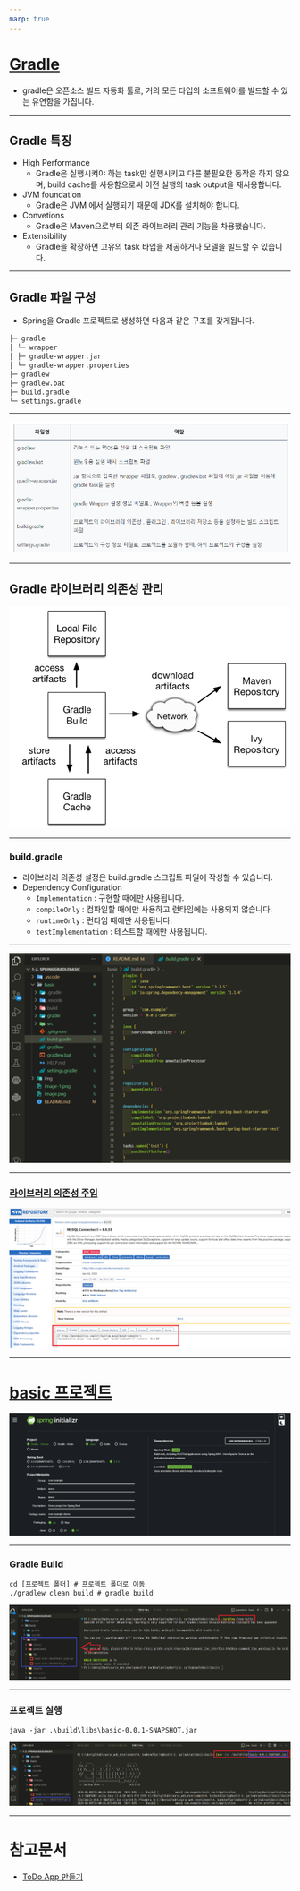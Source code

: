 ```yaml
---
marp: true
---
```

# [Gradle](https://velog.io/@tjseocld/Gradle-%EC%9D%B4%EB%9E%80)
- gradle은 오픈소스 빌드 자동화 툴로, 거의 모든 타입의 소프트웨어를 빌드할 수 있는 유연함을 가집니다.

---
## Gradle 특징 
- High Performance
  - Gradle은 실행시켜야 하는 task만 실행시키고 다른 불필요한 동작은 하지 않으며, build cache를 사용함으로써 이전 실행의 task output을 재사용합니다. 
- JVM foundation
  - Gradle은 JVM 에서 실행되기 때문에 JDK를 설치해야 합니다. 
- Convetions
  - Gradle은 Maven으로부터 의존 라이브러리 관리 기능을 차용했습니다. 
- Extensibility
  - Gradle을 확장하면 고유의 task 타입을 제공하거나 모델을 빌드할 수 있습니다.

---
## Gradle 파일 구성 
- Spring을 Gradle 프로젝트로 생성하면 다음과 같은 구조를 갖게됩니다.
```shell
├─ gradle
│ └─ wrapper
│ ├─ gradle-wrapper.jar
│ └─ gradle-wrapper.properties
├─ gradlew
├─ gradlew.bat
├─ build.gradle
└─ settings.gradle
```

---
![alt text](./img/image.png)

---
## Gradle 라이브러리 의존성 관리
![w:700](./img/image-1.png)

---
### build.gradle
- 라이브러리 의존성 설정은 build.gradle 스크립트 파일에 작성할 수 있습니다.
- Dependency Configuration
  - `Implementation` : 구현할 때에만 사용됩니다.
  - `compileOnly` : 컴파일할 때에만 사용하고 런타임에는 사용되지 않습니다.
  - `runtimeOnly` : 런타임 때에만 사용됩니다.
  - `testImplementation` : 테스트할 때에만 사용됩니다.

---
![w:800](./img/image-2.png)

---
### [라이브러리 의존성 주입](https://mvnrepository.com/artifact/com.mysql/mysql-connector-j/8.0.33) 
![alt text](./img/image-3.png)

---
# [basic 프로젝트](https://start.spring.io/)
![alt text](./img/image-4.png)

---
### Gradle Build
```shell
cd [프로젝트 폴더] # 프로젝트 폴더로 이동 
./gradlew clean build # gradle build
```
![alt text](./img/image-5.png)

---
### 프로젝트 실행 
```shell
java -jar .\build\libs\basic-0.0.1-SNAPSHOT.jar
```
![alt text](./img/image-6.png)

---
# 참고문서
- [ToDo App 만들기](https://www.youtube.com/watch?v=A_foK6PnsPs)
